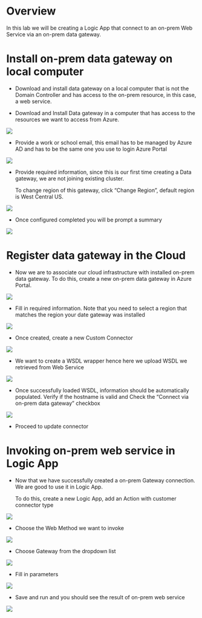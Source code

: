 Overview
========

In this lab we will be creating a Logic App that connect to an on-prem Web
Service via an on-prem data gateway.

Install on-prem data gateway on local computer
==============================================

-   Download and install data gateway on a local computer that is not the Domain
    Controller and has access to the on-prem resource, in this case, a web
    service.

-   Download and Install Data gateway in a computer that has access to the
    resources we want to access from Azure.

![](media/d6b7d95dd396136bba2a570b86c5c07d.png)

-   Provide a work or school email, this email has to be managed by Azure AD and
    has to be the same one you use to login Azure Portal

![](media/9e09a0c1e17d5c0a79f38bbd63d0127c.png)

-   Provide required information, since this is our first time creating a Data
    gateway, we are not joining existing cluster.

    To change region of this gateway, click “Change Region”, default region is
    West Central US.

![](media/5d00c8dfc9d47a7f6d1328522b738ff6.png)

-   Once configured completed you will be prompt a summary

![](media/212fd6e0a42680c4a3d2667c106917d6.png)

Register data gateway in the Cloud
==================================

-   Now we are to associate our cloud infrastructure with installed on-prem data
    gateway. To do this, create a new on-prem data gateway in Azure Portal.

![](media/f6151fdea696a7e1050a3a375e0daf78.png)

-   Fill in required information. Note that you need to select a region that
    matches the region your date gateway was installed

![](media/5f3331865c6efb763e3517257c254ff4.png)

-   Once created, create a new Custom Connector

![](media/c47cdc4f9e02e19f44596e573a9a7565.png)

-   We want to create a WSDL wrapper hence here we upload WSDL we retrieved from
    Web Service

![](media/b509e6f7d260ef551b11a22cc571c35d.png)

-   Once successfully loaded WSDL, information should be automatically
    populated. Verify if the hostname is valid and Check the “Connect via
    on-prem data gateway” checkbox

![](media/95361b539171822adadd6d5ced3d6fa9.png)

-   Proceed to update connector

Invoking on-prem web service in Logic App
=========================================

-   Now that we have successfully created a on-prem Gateway connection. We are
    good to use it in Logic App.

    To do this, create a new Logic App, add an Action with customer connector
    type

![](media/9113502359dd597a4033e6e19dd0a246.png)

-   Choose the Web Method we want to invoke

![](media/54945ffe61e028243a3a3d5ff17a7f8a.png)

-   Choose Gateway from the dropdown list

![](media/f3b5132e8b6506bb7eddc3a5a24d394e.png)

-   Fill in parameters

![](media/27ab1aa49f87621558685a24aaa71adb.png)

-   Save and run and you should see the result of on-prem web service

![](media/063a3e2498cdf922fbddc52c3ab45550.png)
